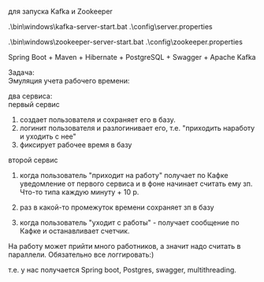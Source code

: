 для запуска Kafka и Zookeeper

 .\bin\windows\kafka-server-start.bat .\config\server.properties 
 
 .\bin\windows\zookeeper-server-start.bat .\config\zookeeper.properties
 
 Spring Boot + Maven + Hibernate + PostgreSQL + Swagger + Apache Kafka
 
 
 Задача:                        
     Эмуляция учета рабочего времени:
     
 два сервиса:           
 первый сервис
 1. создает пользователя и сохраняет его в базу.
 2. логинит пользователя и разлогинивает его, т.е. "приходить наработу и уходить с нее"
 3. фиксирует рабочее время в базу
 
 второй сервис
 1. когда пользователь "приходит на работу" получает по Кафке уведомление от первого сервиса и в фоне начинает считать ему зп. 
 Что-то типа каждую минуту + 10 р.
 
 2. раз в какой-то промежуток времени сохраняет зп в базу
 
 3. когда пользователь "уходит с работы" - получает сообщение по Кафке и останавливает счетчик.
 
 На работу может прийти много работников, а значит надо считать в параллели.
 Обязательно все логгировать:)
 
 
 
 
 т.е. у нас получается Spring boot, Postgres, swagger, multithreading.